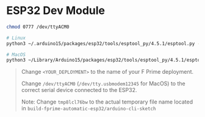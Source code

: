# ESP32 Dev Module

```sh
chmod 0777 /dev/ttyACM0

# Linux
python3 ~/.arduino15/packages/esp32/tools/esptool_py/4.5.1/esptool.py --chip esp32 --port /dev/ttyUSB0 --baud 921600  --before default_reset --after hard_reset write_flash -e -z --flash_mode dio --flash_freq 80m --flash_size 4MB 0x1000 build-fprime-automatic-esp32/arduino-cli-sketch/tmp8lcl76bw.ino.bootloader.bin 0x8000 build-fprime-automatic-esp32/arduino-cli-sketch/tmp8lcl76bw.ino.partitions.bin 0xe000 ~/.arduino15/packages/esp32/hardware/esp32/2.0.9/tools/partitions/boot_app0.bin 0x10000 build-artifacts/esp32/<YOUR_DEPLOYMENT>/bin/<YOUR_DEPLOYMENT>.bin

# MacOS
python3 ~/Library/Arduino15/packages/esp32/tools/esptool_py/4.5.1/esptool.py --chip esp32 --port /dev/tty.usbmodem12345 --baud 921600  --before default_reset --after hard_reset write_flash -e -z --flash_mode dio --flash_freq 80m --flash_size 4MB 0x1000 build-fprime-automatic-esp32/arduino-cli-sketch/tmp8lcl76bw.ino.bootloader.bin 0x8000 build-fprime-automatic-esp32/arduino-cli-sketch/tmp8lcl76bw.ino.partitions.bin 0xe000 ~/Library/Arduino15/packages/esp32/hardware/esp32/2.0.9/tools/partitions/boot_app0.bin 0x10000 build-artifacts/esp32/<YOUR_DEPLOYMENT>/bin/<YOUR_DEPLOYMENT>.bin
```
> Change `<YOUR_DEPLOYMENT>` to the name of your F Prime deployment.
> 
> Change `/dev/ttyACM0` (`/dev/tty.usbmodem12345` for MacOS) to the correct serial device connected to the ESP32.
>
> Note: Change `tmp8lcl76bw` to the actual temporary file name located in `build-fprime-automatic-esp32/arduino-cli-sketch`
